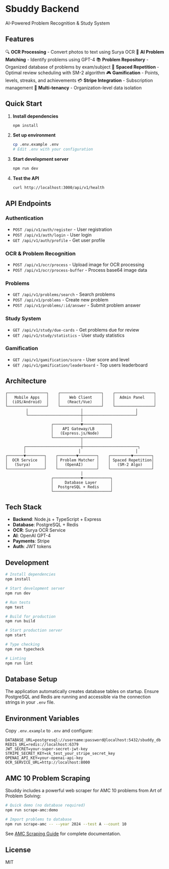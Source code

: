 # Sbuddy Backend

AI-Powered Problem Recognition & Study System

## Features

🔍 **OCR Processing** - Convert photos to text using Surya OCR
🧠 **AI Problem Matching** - Identify problems using GPT-4
📚 **Problem Repository** - Organized database of problems by exam/subject
🔄 **Spaced Repetition** - Optimal review scheduling with SM-2 algorithm
🎮 **Gamification** - Points, levels, streaks, and achievements
💳 **Stripe Integration** - Subscription management
🏢 **Multi-tenancy** - Organization-level data isolation

## Quick Start

1. **Install dependencies**
   ```bash
   npm install
   ```

2. **Set up environment**
   ```bash
   cp .env.example .env
   # Edit .env with your configuration
   ```

3. **Start development server**
   ```bash
   npm run dev
   ```

4. **Test the API**
   ```bash
   curl http://localhost:3000/api/v1/health
   ```

## API Endpoints

### Authentication
- `POST /api/v1/auth/register` - User registration
- `POST /api/v1/auth/login` - User login
- `GET /api/v1/auth/profile` - Get user profile

### OCR & Problem Recognition
- `POST /api/v1/ocr/process` - Upload image for OCR processing
- `POST /api/v1/ocr/process-buffer` - Process base64 image data

### Problems
- `GET /api/v1/problems/search` - Search problems
- `POST /api/v1/problems` - Create new problem
- `POST /api/v1/problems/:id/answer` - Submit problem answer

### Study System
- `GET /api/v1/study/due-cards` - Get problems due for review
- `GET /api/v1/study/statistics` - User study statistics

### Gamification
- `GET /api/v1/gamification/score` - User score and level
- `GET /api/v1/gamification/leaderboard` - Top users leaderboard

## Architecture

```
┌─────────────────┐    ┌──────────────────┐    ┌─────────────────┐
│   Mobile Apps   │    │    Web Client    │    │  Admin Panel    │
│  (iOS/Android)  │    │   (React/Vue)    │    │                 │
└─────────────────┘    └──────────────────┘    └─────────────────┘
         │                       │                       │
         └───────────────────────┼───────────────────────┘
                                 │
                    ┌────────────▼────────────┐
                    │    API Gateway/LB       │
                    │   (Express.js/Node)     │
                    └────────────┬────────────┘
                                 │
        ┌────────────────────────┼────────────────────────┐
        │                       │                        │
┌───────▼────────┐    ┌────────▼────────┐    ┌─────────▼────────┐
│  OCR Service   │    │ Problem Matcher │    │ Spaced Repetition│
│   (Surya)      │    │   (OpenAI)      │    │   (SM-2 Algo)    │
└────────────────┘    └─────────────────┘    └──────────────────┘
                                 │
                    ┌────────────▼────────────┐
                    │     Database Layer      │
                    │  PostgreSQL + Redis     │
                    └─────────────────────────┘
```

## Tech Stack

- **Backend**: Node.js + TypeScript + Express
- **Database**: PostgreSQL + Redis
- **OCR**: Surya OCR Service
- **AI**: OpenAI GPT-4
- **Payments**: Stripe
- **Auth**: JWT tokens

## Development

```bash
# Install dependencies
npm install

# Start development server
npm run dev

# Run tests
npm test

# Build for production
npm run build

# Start production server
npm start

# Type checking
npm run typecheck

# Linting
npm run lint
```

## Database Setup

The application automatically creates database tables on startup. Ensure PostgreSQL and Redis are running and accessible via the connection strings in your `.env` file.

## Environment Variables

Copy `.env.example` to `.env` and configure:

```env
DATABASE_URL=postgresql://username:password@localhost:5432/sbuddy_db
REDIS_URL=redis://localhost:6379
JWT_SECRET=your-super-secret-jwt-key
STRIPE_SECRET_KEY=sk_test_your_stripe_secret_key
OPENAI_API_KEY=your-openai-api-key
OCR_SERVICE_URL=http://localhost:8000
```

## AMC 10 Problem Scraping

Sbuddy includes a powerful web scraper for AMC 10 problems from Art of Problem Solving:

```bash
# Quick demo (no database required)
npm run scrape-amc:demo

# Import problems to database
npm run scrape-amc -- --year 2024 --test A --count 10
```

See [AMC Scraping Guide](docs/AMC_SCRAPING_GUIDE.md) for complete documentation.

## License

MIT